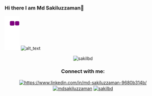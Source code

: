 ### Hi there I am Md Sakiluzzaman👋
![snake gif](https://github.com/sakilbd/sakilbd/blob/output/github-contribution-grid-snake.gif)
![alt_text](https://leetcode.card.workers.dev/sakilbd?theme=dark&font=baloo&extension=null)
 <p align="center"><img align="center" src="https://github-readme-stats.vercel.app/api/top-langs?username=sakilbd&show_icons=true&locale=en&layout=compact" alt="sakilbd" /></p>

 
<h3 align="center">Connect with me:</h3>
<p align="center">
<a href="https://linkedin.com/in/md-sakiluzzaman-9680b314b/" target="blank"><img align="center" src="https://raw.githubusercontent.com/rahuldkjain/github-profile-readme-generator/master/src/images/icons/Social/linked-in-alt.svg" alt="https://www.linkedin.com/in/md-sakiluzzaman-9680b314b/" height="30" width="40" /></a>
<a href="https://www.hackerrank.com/mdsakiluzzaman" target="blank"><img align="center" src="https://raw.githubusercontent.com/rahuldkjain/github-profile-readme-generator/master/src/images/icons/Social/hackerrank.svg" alt="mdsakiluzzaman" height="30" width="40" /></a>
<a href="https://www.leetcode.com/sakilbd" target="blank"><img align="center" src="https://raw.githubusercontent.com/rahuldkjain/github-profile-readme-generator/master/src/images/icons/Social/leet-code.svg" alt="sakilbd" height="30" width="40" /></a>
</p>



<!-- **sakilbd/sakilbd** is a ✨ _special_ ✨ repository because its `README.md` (this file) appears on your GitHub profile.

Here are some ideas to get you started:

- 🔭 I’m currently working on ...
- 🌱 I’m currently learning ...
- 👯 I’m looking to collaborate on ...
- 🤔 I’m looking for help with ...
- 💬 Ask me about ...
- 📫 How to reach me: ...
- 😄 Pronouns: ...
- ⚡ Fun fact: ... -->

